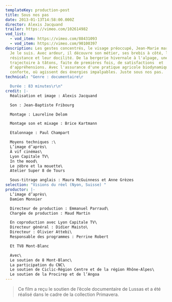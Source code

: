 ```yaml
---
templateKey: production-post
title: Sous nos pas
date: 2013-01-13T14:58:00.000Z
director: Alexis Jacquand
trailer: https://vimeo.com/102614982
vod_list:
  - vod_item: https://vimeo.com/88431093
  - vod_item: https://vimeo.com/90100397
description: Les gestes concentrés, le visage préoccupé, Jean-Marie marche vite.
  Je le suis. Avec ardeur, il découvre son métier, ses brebis à côté, leur
  résistance et leur docilité. De la bergerie hivernale à l'alpage, une
  trajectoire à tâtons, faite de premières fois, de satisfactions  et
  d'appréhensions. Avec l'assurance d'une pratique agricole biodynamique qui le
  conforte, où agissent des énergies impalpables. Juste sous nos pas.
technical: "Genre : documentaire\r

  Durée : 83 minutes\r\n"
credit: |-
  Réalisation et image : Alexis Jacquand

  Son : Jean-Baptiste Fribourg

  Montage : Laureline Delom

  Montage son et mixage : Brice Kartmann

  Etalonnage : Paul Champart

  Moyens techniques :\
  L’image d’après\
  À vif cinémas\
  Lyon Capitale TV\
  In the mood\
  Le zèbre et la mouette\
  Atelier Super 8 de Tours

  Sous-titrage anglais : Maura McGuinness et Anne Grèzes
selection: "Visions du réel (Nyon, Suisse) "
productor: |-
  L’image d’après\
  Damien Monnier

  Directeur de production : Emmanuel Parraud\
  Chargée de production : Maud Martin

  En coproduction avec Lyon Capitale TV\
  Directeur général : Didier Maisto\
  Directeur : Olivier Attebi\
  Responsable des programmes : Perrine Robert

  Et TV8 Mont-Blanc

  Avec\
  Le soutien de 8 Mont-Blanc\
  La participation du CNC\
  Le soutien de Ciclic-Région Centre et de la région Rhône-Alpes\
  Le soutien de la Procirep et de l’Angoa
---
```

> Ce film a reçu le soutien de l’école documentaire de Lussas et a été réalisé dans le cadre de la collection Primavera.
